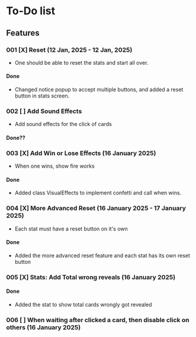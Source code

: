 # To-Do list
## Features
### 001 [X] Reset (12 Jan, 2025 - 12 Jan, 2025)
- One should be able to reset the stats and start all over.

#### Done
- Changed notice popup to accept multiple buttons, and added a reset button in stats screen.

### 002 [ ] Add Sound Effects
- Add sound effects for the click of cards
#### Done?? 

### 003 [X] Add Win or Lose Effects (16 January 2025)
- When one wins, show fire works

#### Done
- Added class VisualEffects to implement confetti and call when wins.

### 004 [X] More Advanced Reset (16 January 2025 - 17 January 2025)
- Each stat must have a reset button on it's own

#### Done
- Added the more advanced reset feature and each stat has its own reset button

### 005 [X] Stats: Add Total wrong reveals (16 January 2025)
#### Done
- Added the stat to show total cards wrongly got revealed 

### 006 [ ] When waiting after clicked a card, then disable click on others (16 January 2025)